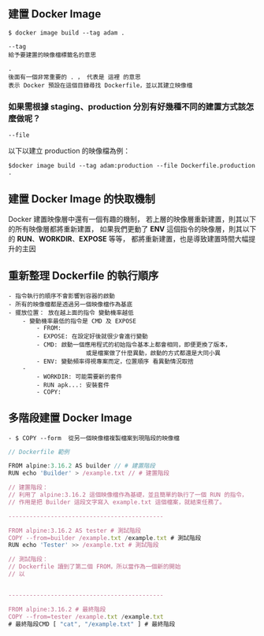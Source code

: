 
## 建置 Docker Image

```
$ docker image build --tag adam .
```

	--tag 
	給予要建置的映像檔標籤名的意思
	
	. 
	後面有一個非常重要的 . ， 代表是 這裡 的意思
	表示 Docker 預設在這個目錄尋找 Dockerfile，並以其建立映像檔

### 如果需根據 staging、production 分別有好幾種不同的建置方式該怎麼做呢？

	--file 

以下以建立 production 的映像檔為例：

```
$docker image build --tag adam:production --file Dockerfile.production .
```




## 建置 Docker Image 的快取機制

 Docker 建置映像層中還有一個有趣的機制，
 若上層的映像層重新建置，則其以下的所有映像層都將重新建置，
 如果我們更動了 **ENV** 這個指令的映像層，則其以下的 **RUN**、**WORKDIR**、**EXPOSE** 等等，
 都將重新建置，也是導致建置時間大幅提升的主因


## 重新整理 Dockerfile 的執行順序

	- 指令執行的順序不會影響到容器的啟動
	- 所有的映像檔都是透過另一個映像檔作為基底
	- 擺放位置： 放在越上面的指令 變動機率越低
		- 變動機率最低的指令是 CMD 及 EXPOSE
			- FROM:
			- EXPOSE: 在設定好後就很少會進行變動
			- CMD: 啟動一個應用程式的初始指令基本上都會相同，即便更換了版本，
						  或是檔案做了什麼異動，啟動的方式都還是大同小異
			- ENV: 變動頻率得視專案而定，位置順序 看異動情況取捨
		- 
			- WORKDIR: 可能需要新的套件
			- RUN apk...: 安裝套件
			- COPY: 

## 多階段建置 Docker Image

	- $ COPY --form  從另一個映像檔複製檔案到現階段的映像檔

```js
// Dockerfile 範例 

FROM alpine:3.16.2 AS builder // # 建置階段 
RUN echo 'Builder' > /example.txt // # 建置階段 

// 建置階段：
// 利用了 alpine:3.16.2 這個映像檔作為基礎，並且簡單的執行了一個 RUN 的指令，
// 作用是把 Builder 這段文字寫入 example.txt 這個檔案，就結束任務了。

--------------------------------------------

FROM alpine:3.16.2 AS tester # 測試階段 
COPY --from=builder /example.txt /example.txt # 測試階段 
RUN echo 'Tester' >> /example.txt # 測試階段 

// 測試階段：
// Dockerfile 讀到了第二個 FROM，所以當作為一個新的開始
// 以


--------------------------------------------

FROM alpine:3.16.2 # 最終階段 
COPY --from=tester /example.txt /example.txt 
# 最終階段CMD [ "cat", "/example.txt" ] # 最終階段
```